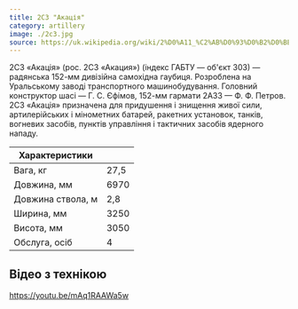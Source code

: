```yaml
---
title: 2С3 "Акація"
category: artillery
image: ./2c3.jpg
source: https://uk.wikipedia.org/wiki/2%D0%A11_%C2%AB%D0%93%D0%B2%D0%BE%D0%B7%D0%B4%D0%B8%D0%BA%D0%B0%C2%BB
---
```


2С3 «Акація» (рос. 2С3 «Акация») (індекс ГАБТУ — об'єкт 303) — радянська 152-мм дивізійна самохідна гаубиця. Розроблена на Уральському заводі транспортного машинобудування. Головний конструктор шасі — Г. С. Єфімов, 152-мм гармати 2А33 — Ф. Ф. Петров. 2С3 «Акація» призначена для придушення і знищення живої сили, артилерійських і мінометних батарей, ракетних установок, танків, вогневих засобів, пунктів управління і тактичних засобів ядерного нападу.

| Характеристики    |      |
| ----------------- | ---- |
| Вага, кг          | 27,5 |
| Довжина, мм       | 6970 |
| Довжина ствола, м | 2,8  |
| Ширина, мм        | 3250 |
| Висота, мм        | 3050 |
| Обслуга, осіб     | 4    |

## Відео з технікою

https://youtu.be/mAq1RAAWa5w
